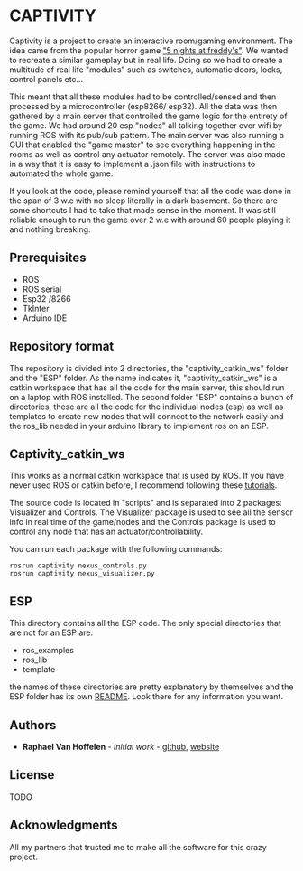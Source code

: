 # CAPTIVITY
Captivity is a project to create an interactive room/gaming environment. The idea came from the popular horror game ["5 nights at freddy's"](https://en.wikipedia.org/wiki/Five_Nights_at_Freddy%27s). We wanted to recreate a similar gameplay but in real life. Doing so we had to create a multitude of real life "modules" such as switches, automatic doors, locks, control panels etc...
 
This meant that all these modules had to be controlled/sensed and then processed by a microcontroller (esp8266/ esp32). All the data was then gathered by a main server that controlled the game logic for the entirety of the game. We had around 20 esp "nodes" all talking together over wifi by running ROS with its pub/sub pattern. The main server was also running a GUI that enabled the "game master" to see everything happening in the rooms as well as control any actuator remotely. The server was also made in a way that it is easy to implement a .json file with instructions to automated the whole game.
 
If you look at the code, please remind yourself that all the code was done in the span of 3 w.e with no sleep literally in a dark basement. So there are some shortcuts I had to take that made sense in the moment. It was still reliable enough to run the game over 2 w.e with around 60 people playing it and nothing breaking.


## Prerequisites

- ROS
- ROS serial
- Esp32 /8266
- TkInter
- Arduino IDE

## Repository format

The repository is divided into 2 directories, the "captivity_catkin_ws" folder and the "ESP" folder. As the name indicates it, "captivity_catkin_ws" is a catkin workspace that has all the code for the main server, this should run on a laptop with ROS installed. The second folder "ESP" contains a bunch of directories, these are all the code for the individual nodes (esp) as well as templates to create new nodes that will connect to the network easily and the ros_lib needed in your arduino library to implement ros on an ESP.

## Captivity_catkin_ws

This works as a normal catkin workspace that is used by ROS. If you have never used ROS or catkin before, I recommend following these [tutorials](http://wiki.ros.org/ROS/Tutorials).  

The source code is located in "scripts" and is separated into 2 packages: Visualizer and Controls. The Visualizer package is used to see all the sensor info in real time of the game/nodes and the Controls package is used to control any node that has an actuator/controllability.
 
You can run each package with the following commands:
```
rosrun captivity nexus_controls.py
rosrun captivity nexus_visualizer.py
```

## ESP

This directory contains all the ESP code. The only special directories that are not for an ESP are:
- ros_examples
- ros_lib
- template

the names of these directories are pretty explanatory by themselves and the ESP folder has its own [README](https://github.com/dskart/Captivity/blob/master/ESP/README.md). Look there for any information you want.


## Authors

* **Raphael Van Hoffelen** - *Initial work*  - [github](https://github.com/dskart), [website](https://www.raphaelvanhoffelen.com/)

## License

TODO

## Acknowledgments

All my partners that trusted me to make all the software for this crazy project.
